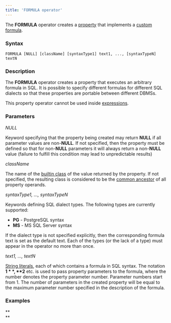 ```yaml
---
title: 'FORMULA operator'
---
```


The **FORMULA** operator creates a [property](Properties.md) that implements a [custom formula](Custom_formula_FORMULA.md).

### Syntax

    FORMULA [NULL] [className] [syntaxType1] text1, ..., [syntaxTypeN] textN

### Description

The **FORMULA** operator creates a property that executes an arbitrary formula in SQL. It is possible to specify different formulas for different SQL dialects so that these properties are portable between different DBMSs. 

This property operator cannot be used inside [expressions](Expression.md).

### Parameters

*NULL*

Keyword specifying that the property being created may return **NULL** if all parameter values are non-**NULL**. If not specified, then the property must be defined so that for non-**NULL** parameters it will always return a non-**NULL** value (failure to fulfill this condition may lead to unpredictable results)

*className*

The name of the [builtin class](Built-in_classes.md) of the value returned by the property. If not specified, the resulting class is considered to be the [common ancestor](Built-in_classes.md#Built-inclasses-commonparentclass) of all property operands.

*syntaxType1, ..., syntaxTypeN*

Keywords defining SQL dialect types. The following types are currently supported:

-   **PG** - PostgreSQL syntax
-   **MS** - MS SQL Server syntax

If the dialect type is not specified explicitly, then the corresponding formula text is set as the default text. Each of the types (or the lack of a type) must appear in the operator no more than once.

*text1, ..., textN*

[String literals](IDs.md#IDs-strliteral), each of which contains a formula in SQL syntax. The notation **$1**, **$2** etc. is used to pass property parameters to the formula, where the number denotes the property parameter number. Parameter numbers start from 1. The number of parameters in the created property will be equal to the maximum parameter number specified in the description of the formula.

### Examples



**  
**
